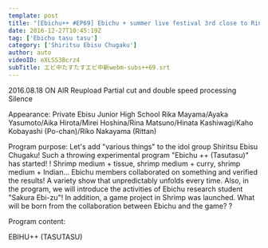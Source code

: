```yaml
---
template: post
title: "[Ebichu++ #EP69] Ebichu + summer live festival 3rd close to Rina Matsuno's birthday festival"
date: 2016-12-27T10:45:19Z
tag: ['Ebichu tasu tasu']
category: ['Shiritsu Ebisu Chugaku']
author: auto 
videoID: eXLSS3Bcrz4
subTitle: エビ中たすたすエビ中新webm-subs++69.srt
---
```

2016.08.18 ON AIR
Reupload
Partial cut and double speed processing Silence

Appearance: Private Ebisu Junior High School
Rika Mayama/Ayaka Yasumoto/Aika Hirota/Mirei Hoshina/Rina Matsuno/Hinata Kashiwagi/Kaho Kobayashi (Po-chan)/Riko Nakayama (Rittan)

Program purpose: Let's add "various things" to the idol group Shiritsu Ebisu Chugaku! Such a throwing experimental program "Ebichu ++ (Tasutasu)" has started! !
Shrimp medium + tissue, shrimp medium + curry, shrimp medium + Indian... Ebichu members collaborated on something and verified the results!
A variety show that unpredictably unfolds every time.
Also, in the program, we will introduce the activities of Ebichu research student "Sakura Ebi-zu"!
In addition, a game project in Shrimp was launched. What will be born from the collaboration between Ebichu and the game? ?

Program content:

EBIHU++ (TASUTASU)
